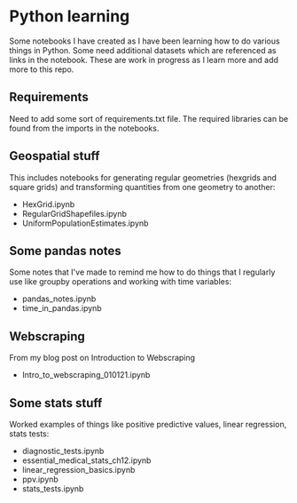 # Python learning

Some notebooks I have created as I have been learning how to do various things in Python. Some need additional datasets which are referenced as links in the notebook. These are work in progress as I learn more and add more to this repo.

## Requirements

Need to add some sort of requirements.txt file. The required libraries can be found from the imports in the notebooks.


## Geospatial stuff

This includes notebooks for generating regular geometries (hexgrids and square grids) and transforming quantities from one geometry to another:

- HexGrid.ipynb
- RegularGridShapefiles.ipynb
- UniformPopulationEstimates.ipynb

## Some pandas notes

Some notes that I've made to remind me how to do things that I regularly use like groupby operations and working with time variables:

- pandas_notes.ipynb
- time_in_pandas.ipynb

## Webscraping

From my blog post on Introduction to Webscraping

- Intro_to_webscraping_010121.ipynb

## Some stats stuff

Worked examples of things like positive predictive values, linear regression, stats tests:

- diagnostic_tests.ipynb
- essential_medical_stats_ch12.ipynb
- linear_regression_basics.ipynb
- ppv.ipynb
- stats_tests.ipynb